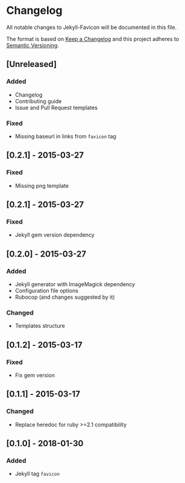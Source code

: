 # Changelog
All notable changes to Jekyll-Favicon will be documented in this file.

The format is based on [Keep a Changelog](http://keepachangelog.com/en/1.0.0/)
and this project adheres to [Semantic Versioning](http://semver.org/spec/v2.0.0.html).

## [Unreleased]
### Added
- Changelog
- Contributing guide
- Issue and Pull Request templates

### Fixed
- Missing baseurl in links from `favicon` tag

## [0.2.1] - 2015-03-27
### Fixed
- Missing png template

## [0.2.1] - 2015-03-27
### Fixed
- Jekyll gem version dependency

## [0.2.0] - 2015-03-27
### Added
- Jekyll generator with ImageMagick dependency
- Configuration file options
- Rubocop (and changes suggested by it)

### Changed
- Templates structure

## [0.1.2] - 2015-03-17
### Fixed
- Fix gem version

## [0.1.1] - 2015-03-17
### Changed
- Replace heredoc for ruby >=2.1 compatibility

## [0.1.0] - 2018-01-30
### Added
- Jekyll tag `favicon`
